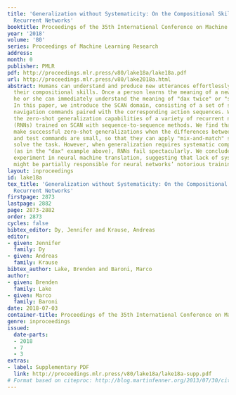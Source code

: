 ```yaml
---
title: 'Generalization without Systematicity: On the Compositional Skills of Sequence-to-Sequence
  Recurrent Networks'
booktitle: Proceedings of the 35th International Conference on Machine Learning
year: '2018'
volume: '80'
series: Proceedings of Machine Learning Research
address: 
month: 0
publisher: PMLR
pdf: http://proceedings.mlr.press/v80/lake18a/lake18a.pdf
url: http://proceedings.mlr.press/v80/lake2018a.html
abstract: Humans can understand and produce new utterances effortlessly, thanks to
  their compositional skills. Once a person learns the meaning of a new verb "dax,"
  he or she can immediately understand the meaning of "dax twice" or "sing and dax."
  In this paper, we introduce the SCAN domain, consisting of a set of simple compositional
  navigation commands paired with the corresponding action sequences. We then test
  the zero-shot generalization capabilities of a variety of recurrent neural networks
  (RNNs) trained on SCAN with sequence-to-sequence methods. We find that RNNs can
  make successful zero-shot generalizations when the differences between training
  and test commands are small, so that they can apply "mix-and-match" strategies to
  solve the task. However, when generalization requires systematic compositional skills
  (as in the "dax" example above), RNNs fail spectacularly. We conclude with a proof-of-concept
  experiment in neural machine translation, suggesting that lack of systematicity
  might be partially responsible for neural networks’ notorious training data thirst.
layout: inproceedings
id: lake18a
tex_title: 'Generalization without Systematicity: On the Compositional Skills of Sequence-to-Sequence
  Recurrent Networks'
firstpage: 2873
lastpage: 2882
page: 2873-2882
order: 2873
cycles: false
bibtex_editor: Dy, Jennifer and Krause, Andreas
editor:
- given: Jennifer
  family: Dy
- given: Andreas
  family: Krause
bibtex_author: Lake, Brenden and Baroni, Marco
author:
- given: Brenden
  family: Lake
- given: Marco
  family: Baroni
date: 2018-07-03
container-title: Proceedings of the 35th International Conference on Machine Learning
genre: inproceedings
issued:
  date-parts:
  - 2018
  - 7
  - 3
extras:
- label: Supplementary PDF
  link: http://proceedings.mlr.press/v80/lake18a/lake18a-supp.pdf
# Format based on citeproc: http://blog.martinfenner.org/2013/07/30/citeproc-yaml-for-bibliographies/
---
```

